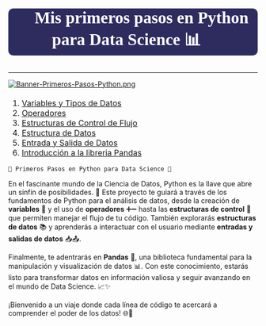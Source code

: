 # <p style="background-color:#2e2b5f;font-family:Creepster,cursive;color:#ffffff;font-size:120%;text-align:center;border-radius:10px 10px;">🚀 Mis primeros pasos en Python para Data Science 📊🐍</p>
---

[![Banner-Primeros-Pasos-Python.png](https://i.postimg.cc/HLBTDvtc/Banner-Primeros-Pasos-Python.png)](https://postimg.cc/rd0B5J3M)

<div class="alert alert-block alert-info" style="margin-top: 20px">

<font size = 3>
    
1. <a href="#sec_1">Variables y Tipos de Datos</a>  
2. <a href="#sec_2">Operadores</a>  
3. <a href="#sec_3">Estructuras de Control de Flujo</a>
4. <a href="#sec_4">Estructura de Datos</a>  
5. <a href="#sec_5">Entrada y Salida de Datos</a>
6. <a href="#sec_6">Introducción a la libreria Pandas</a>    

 
</font>
</div>

`🚀 Primeros Pasos en Python para Data Science 🚀`

En el fascinante mundo de la Ciencia de Datos, Python es la llave que abre un sinfín de posibilidades. 🔑 Este proyecto te guiará a través de los fundamentos de Python para el análisis de datos, desde la creación de **variables** 📝 y el uso de **operadores** ➕➖ hasta las **estructuras de control** 🔁 que permiten manejar el flujo de tu código. También explorarás **estructuras de datos** 📚 y aprenderás a interactuar con el usuario mediante **entradas y salidas de datos** 📥📤.

Finalmente, te adentrarás en **Pandas** 🐼, una biblioteca fundamental para la manipulación y visualización de datos 📊. Con este conocimiento, estarás listo para transformar datos en información valiosa y seguir avanzando en el mundo de Data Science. 📈✨

¡Bienvenido a un viaje donde cada línea de código te acercará a comprender el poder de los datos! 🌐🚀
